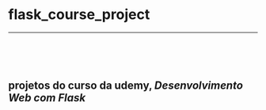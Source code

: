 # flask_course_project


<hr>
<br><br><br>

## projetos do curso da udemy, *Desenvolvimento Web com Flask*

